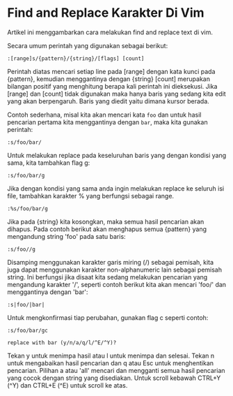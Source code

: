 # Find and Replace Karakter Di Vim


<!--more-->
Artikel ini menggambarkan cara melakukan find and replace text di vim.

Secara umum perintah yang digunakan sebagai berikut:
```
:[range]s/{pattern}/{string}/[flags] [count]
```

Perintah diatas mencari setiap line pada [range] dengan kata kunci pada {pattern}, kemudian
menggantinya dengan {string}
[count] merupakan bilangan positif yang menghitung berapa kali perintah ini dieksekusi.
Jika [range] dan [count] tidak digunakan maka hanya baris yang sedang kita edit yang akan
berpengaruh. Baris yang diedit yaitu dimana kursor berada.

Contoh sederhana, misal kita akan mencari kata `foo` dan untuk hasil pencarian pertama kita
menggantinya dengan `bar`, maka kita gunakan perintah:
```
:s/foo/bar/
```
Untuk melakukan replace pada keseluruhan baris yang dengan kondisi yang sama, kita tambahkan
flag g:
```
:s/foo/bar/g
```
Jika dengan kondisi yang sama anda ingin melakukan replace ke seluruh isi file, tambahkan
karakter % yang berfungsi sebagai range.
```
:%s/foo/bar/g
```
Jika pada {string} kita kosongkan, maka semua hasil pencarian akan dihapus.
Pada contoh berikut akan menghapus semua {pattern} yang mengandung string 'foo' pada satu baris:
```
:s/foo//g
```
Disamping menggunakan karakter garis miring (/) sebagai pemisah, kita juga dapat menggunakan karakter
non-alphanumeric lain sebagai pemisah string. Ini berfungsi jika disaat kita sedang melakukan pencarian
yang mengandung karakter '/', seperti contoh berikut kita akan mencari 'foo/' dan menggantinya
dengan 'bar':
```
:s|foo/|bar|
```
Untuk mengkonfirmasi tiap perubahan, gunakan flag c seperti contoh:
```
:s/foo/bar/gc
```
```
replace with bar (y/n/a/q/l/^E/^Y)?
```
Tekan y untuk menimpa hasil atau l untuk menimpa dan selesai. Tekan n untuk mengabaikan hasil pencarian
dan q atau Esc untuk menghentikan pencarian. Pilihan a atau 'all' mencari dan mengganti semua
hasil pencarian yang cocok dengan string yang disediakan. Untuk scroll kebawah CTRL+Y (^Y) dan CTRL+E
(^E) untuk scroll ke atas.

